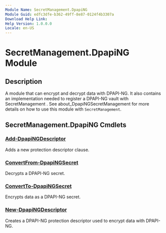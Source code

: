 ```yaml
---
Module Name: SecretManagement.DpapiNG
Module Guid: edfc3dfe-b362-49ff-8e87-0124f4b3307a
Download Help Link: 
Help Version: 1.0.0.0
Locale: en-US
---
```


# SecretManagement.DpapiNG Module
## Description
A module that can encrypt and decrypt data with DPAPI-NG. It also contains an implementation needed to register a DPAPI-NG vault with SecretManagement . See about_DpapiNGSecretManagement for more details on how to use this module with `SecretManagement`.

## SecretManagement.DpapiNG Cmdlets
### [Add-DpapiNGDescriptor](Add-DpapiNGDescriptor.md)
Adds a new protection descriptor clause.

### [ConvertFrom-DpapiNGSecret](ConvertFrom-DpapiNGSecret.md)
Decrypts a DPAPI-NG secret.

### [ConvertTo-DpapiNGSecret](ConvertTo-DpapiNGSecret.md)
Encrypts data as a DPAPI-NG secret.

### [New-DpapiNGDescriptor](New-DpapiNGDescriptor.md)
Creates a DPAPI-NG protection descriptor used to encrypt data with DPAPI-NG.

